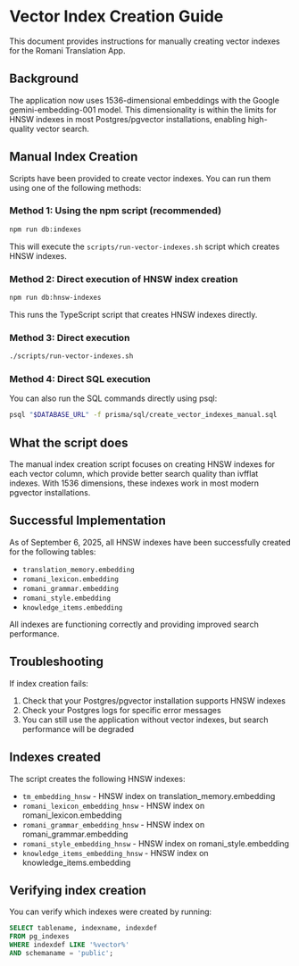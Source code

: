 # Vector Index Creation Guide

This document provides instructions for manually creating vector indexes for the Romani Translation App.

## Background

The application now uses 1536-dimensional embeddings with the Google gemini-embedding-001 model. This dimensionality is within the limits for HNSW indexes in most Postgres/pgvector installations, enabling high-quality vector search.

## Manual Index Creation

Scripts have been provided to create vector indexes. You can run them using one of the following methods:

### Method 1: Using the npm script (recommended)

```bash
npm run db:indexes
```

This will execute the `scripts/run-vector-indexes.sh` script which creates HNSW indexes.

### Method 2: Direct execution of HNSW index creation

```bash
npm run db:hnsw-indexes
```

This runs the TypeScript script that creates HNSW indexes directly.

### Method 3: Direct execution

```bash
./scripts/run-vector-indexes.sh
```

### Method 4: Direct SQL execution

You can also run the SQL commands directly using psql:

```bash
psql "$DATABASE_URL" -f prisma/sql/create_vector_indexes_manual.sql
```

## What the script does

The manual index creation script focuses on creating HNSW indexes for each vector column, which provide better search quality than ivfflat indexes. With 1536 dimensions, these indexes work in most modern pgvector installations.

## Successful Implementation

As of September 6, 2025, all HNSW indexes have been successfully created for the following tables:
- `translation_memory.embedding`
- `romani_lexicon.embedding`
- `romani_grammar.embedding`
- `romani_style.embedding`
- `knowledge_items.embedding`

All indexes are functioning correctly and providing improved search performance.

## Troubleshooting

If index creation fails:

1. Check that your Postgres/pgvector installation supports HNSW indexes
2. Check your Postgres logs for specific error messages
3. You can still use the application without vector indexes, but search performance will be degraded

## Indexes created

The script creates the following HNSW indexes:

- `tm_embedding_hnsw` - HNSW index on translation_memory.embedding
- `romani_lexicon_embedding_hnsw` - HNSW index on romani_lexicon.embedding
- `romani_grammar_embedding_hnsw` - HNSW index on romani_grammar.embedding
- `romani_style_embedding_hnsw` - HNSW index on romani_style.embedding
- `knowledge_items_embedding_hnsw` - HNSW index on knowledge_items.embedding

## Verifying index creation

You can verify which indexes were created by running:

```sql
SELECT tablename, indexname, indexdef 
FROM pg_indexes 
WHERE indexdef LIKE '%vector%' 
AND schemaname = 'public';
